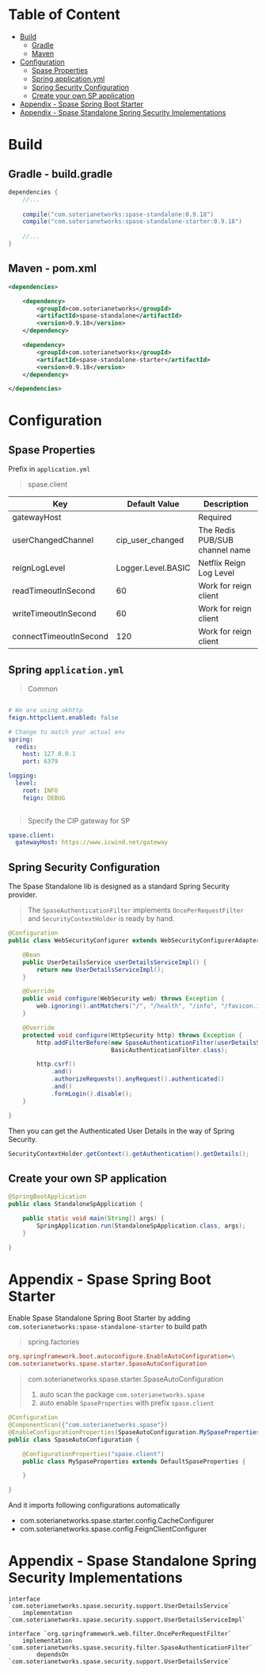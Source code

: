 # Table of Content

* [Build](#build)
	* [Gradle](#gradle---buildgradle) 
	* [Maven](##maven---pomxml)
* [Configuration](#configuration)
	* [Spase Properties](#spase-properties)
	* [Spring application.yml](#spring-applicationyml)
	* [Spring Security Configuration](#spring-security-configuration)
	* [Create your own SP application](#create-your-own-sp-application)
* [Appendix - Spase Spring Boot Starter](#appendix---spase-spring-boot-starter)
* [Appendix - Spase Standalone Spring Security Implementations](#appendix---spase-standalone-spring-security-implementations)
	
# Build 

## Gradle - build.gradle 


```groovy
dependencies {
	//...
	
	compile("com.soterianetworks:spase-standalone:0.9.18")
	compile("com.soterianetworks:spase-standalone-starter:0.9.18")
	
	//...
}
```

## Maven - pom.xml

```xml
<dependencies>

	<dependency>
		<groupId>com.soterianetworks</groupId>
		<artifactId>spase-standalone</artifactId>
		<version>0.9.18</version>
	</dependency>

	<dependency>
		<groupId>com.soterianetworks</groupId>
		<artifactId>spase-standalone-starter</artifactId>
		<version>0.9.18</version>
	</dependency>

</dependencies>

```

# Configuration

## Spase Properties

Prefix in `application.yml`

> spase.client

Key | Default Value | Description
---|---|---
gatewayHost | | Required
userChangedChannel | cip_user_changed | The Redis PUB/SUB channel name 
reignLogLevel | Logger.Level.BASIC | Netflix Reign Log Level
readTimeoutInSecond | 60 | Work for reign client
writeTimeoutInSecond | 60 | Work for reign client
connectTimeoutInSecond | 120 | Work for reign client


## Spring `application.yml`

> Common

```yml

# We are using okhttp 
feign.httpclient.enabled: false

# Change to match your actual env
spring:
  redis:
    host: 127.0.0.1
    port: 6379

logging:
  level:
    root: INFO
    feign: DEBUG
    
```

> Specify the CIP gateway for SP

```yml
spase.client:
  gatewayHost: https://www.icwind.net/gateway
```

## Spring Security Configuration

The Spase Standalone lib is designed as a standard Spring Security provider.

> The `SpaseAuthenticationFilter` implements `OncePerRequestFilter` and `SecurityContextHolder` is ready by hand.
		
```java
@Configuration
public class WebSecurityConfigurer extends WebSecurityConfigurerAdapter {

    @Bean
    public UserDetailsService userDetailsServiceImpl() {
        return new UserDetailsServiceImpl();
    }

    @Override
    public void configure(WebSecurity web) throws Exception {
        web.ignoring().antMatchers("/", "/health", "/info", "/favicon.ico", "/error");
    }

    @Override
    protected void configure(HttpSecurity http) throws Exception {
        http.addFilterBefore(new SpaseAuthenticationFilter(userDetailsServiceImpl()),
                             BasicAuthenticationFilter.class);

        http.csrf()
            .and()
            .authorizeRequests().anyRequest().authenticated()
            .and()
            .formLogin().disable();
    }

}
```

Then you can get the Authenticated User Details in the way of Spring Security.

```java
SecurityContextHolder.getContext().getAuthentication().getDetails();
```

## Create your own SP application

```java
@SpringBootApplication
public class StandaloneSpApplication {

    public static void main(String[] args) {
        SpringApplication.run(StandaloneSpApplication.class, args);
    }

}
```


# Appendix - Spase Spring Boot Starter

Enable Spase Standalone Spring Boot Starter by adding `com.soterianetworks:spase-standalone-starter` to build path

> spring.factories 

```ini
org.springframework.boot.autoconfigure.EnableAutoConfiguration=\
com.soterianetworks.spase.starter.SpaseAutoConfiguration
```

> com.soterianetworks.spase.starter.SpaseAutoConfiguration
> 1. auto scan the package `com.soterianetworks.spase`
> 2. auto enable `SpaseProperties` with prefix `spase.client`

```java
@Configuration
@ComponentScan({"com.soterianetworks.spase"})
@EnableConfigurationProperties(SpaseAutoConfiguration.MySpaseProperties.class)
public class SpaseAutoConfiguration {

    @ConfigurationProperties("spase.client")
    public class MySpaseProperties extends DefaultSpaseProperties {

    }

}
```

And it imports following configurations automatically

* com.soterianetworks.spase.starter.config.CacheConfigurer
* com.soterianetworks.spase.config.FeignClientConfigurer


# Appendix - Spase Standalone Spring Security Implementations


```
interface `com.soterianetworks.spase.security.support.UserDetailsService`
 	implementation `com.soterianetworks.spase.security.support.UserDetailsServiceImpl`
```

```
interface `org.springframework.web.filter.OncePerRequestFilter`
	implementation `com.soterianetworks.spase.security.filter.SpaseAuthenticationFilter`
		dependsOn `com.soterianetworks.spase.security.support.UserDetailsService`
```
